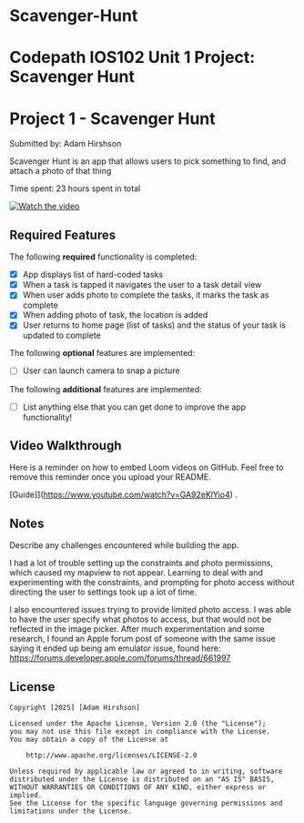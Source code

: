 
# Scavenger-Hunt
Codepath IOS102 Unit 1 Project: Scavenger Hunt
=======
# Project 1 - Scavenger Hunt

Submitted by: Adam Hirshson

Scavenger Hunt is an app that allows users to pick something to find, and attach a photo of that thing 

Time spent: 23 hours spent in total

[![Watch the video](https://cdn.loom.com/sessions/thumbnails/9c9b06d1550a43dfb3ac08aa14c1f9e5/latest.png)](https://www.loom.com/embed/9c9b06d1550a43dfb3ac08aa14c1f9e5?sid=5810ac98-a8e3-4cf3-a984-f51147ea8164&autoplay=1)




## Required Features

The following **required** functionality is completed:

- [x] App displays list of hard-coded tasks
- [x] When a task is tapped it navigates the user to a task detail view
- [x] When user adds photo to complete the tasks, it marks the task as complete
- [x] When adding photo of task, the location is added
- [x] User returns to home page (list of tasks) and the status of your task is updated to complete
 
The following **optional** features are implemented:

- [ ] User can launch camera to snap a picture    

The following **additional** features are implemented:

- [ ] List anything else that you can get done to improve the app functionality!

## Video Walkthrough

Here is a reminder on how to embed Loom videos on GitHub. Feel free to remove this reminder once you upload your README. 

[Guide]](https://www.youtube.com/watch?v=GA92eKlYio4) .

## Notes

Describe any challenges encountered while building the app.

I had a lot of trouble setting up the constraints and photo permissions, which caused my mapview to not appear. Learning to deal with and experimenting with the constraints, and prompting for photo access without directing the user to settings took up a lot of time.

I also encountered issues trying to provide limited photo access. I was able to have the user specify what photos to access, but that would not be reflected in the image picker. After much experimentation and some research, I found an Apple forum post of someone with the same issue saying it ended up being am emulator issue, found here: https://forums.developer.apple.com/forums/thread/661997

## License

    Copyright [2025] [Adam Hirshson]

    Licensed under the Apache License, Version 2.0 (the "License");
    you may not use this file except in compliance with the License.
    You may obtain a copy of the License at

        http://www.apache.org/licenses/LICENSE-2.0

    Unless required by applicable law or agreed to in writing, software
    distributed under the License is distributed on an "AS IS" BASIS,
    WITHOUT WARRANTIES OR CONDITIONS OF ANY KIND, either express or implied.
    See the License for the specific language governing permissions and
    limitations under the License.

